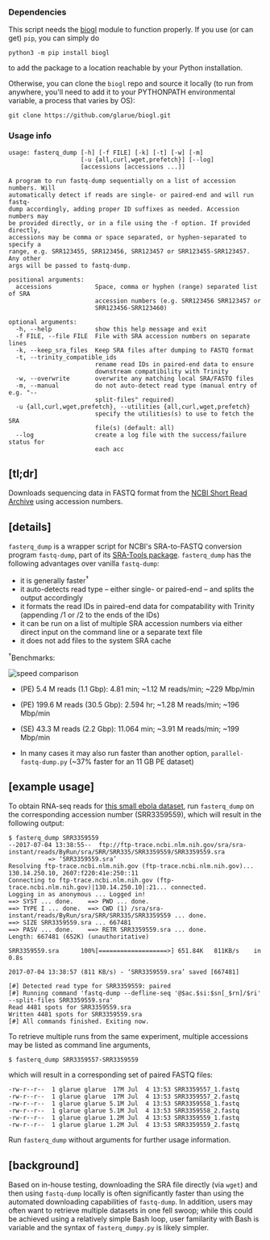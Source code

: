 ### Dependencies

This script needs the [biogl](https://github.com/glarue/biogl) module to function properly. If you use (or can get) `pip`, you can simply do

```python3 -m pip install biogl```

to add the package to a location reachable by your Python installation. 

Otherwise, you can clone the `biogl` repo and source it locally (to run from anywhere, you'll need to add it to your PYTHONPATH environmental variable, a process that varies by OS):

```git clone https://github.com/glarue/biogl.git```

### Usage info

```
usage: fasterq_dump [-h] [-f FILE] [-k] [-t] [-w] [-m]
                    [-u {all,curl,wget,prefetch}] [--log]
                    [accessions [accessions ...]]

A program to run fastq-dump sequentially on a list of accession numbers. Will
automatically detect if reads are single- or paired-end and will run fastq-
dump accordingly, adding proper ID suffixes as needed. Accession numbers may
be provided directly, or in a file using the -f option. If provided directly,
accessions may be comma or space separated, or hyphen-separated to specify a
range, e.g. SRR123455, SRR123456, SRR123457 or SRR123455-SRR123457. Any other
args will be passed to fastq-dump.

positional arguments:
  accessions            Space, comma or hyphen (range) separated list of SRA
                        accession numbers (e.g. SRR123456 SRR123457 or
                        SRR123456-SRR123460)

optional arguments:
  -h, --help            show this help message and exit
  -f FILE, --file FILE  File with SRA accession numbers on separate lines
  -k, --keep_sra_files  Keep SRA files after dumping to FASTQ format
  -t, --trinity_compatible_ids
                        rename read IDs in paired-end data to ensure
                        downstream compatibility with Trinity
  -w, --overwrite       overwrite any matching local SRA/FASTQ files
  -m, --manual          do not auto-detect read type (manual entry of e.g. "--
                        split-files" required)
  -u {all,curl,wget,prefetch}, --utilities {all,curl,wget,prefetch}
                        specify the utilities(s) to use to fetch the SRA
                        file(s) (default: all)
  --log                 create a log file with the success/failure status for
                        each acc
```

## __[tl;dr]__

Downloads sequencing data in FASTQ format from the [NCBI Short Read Archive](https://www.ncbi.nlm.nih.gov/sra) using accession numbers.

## __[details]__

`fasterq_dump` is a wrapper script for NCBI's SRA-to-FASTQ conversion program `fastq-dump`, part of its [SRA-Tools package](http://ncbi.github.io/sra-tools/). `fasterq_dump` has the following advantages over vanilla `fastq-dump`:
* it is generally faster<sup>&#8224;</sup>
* it auto-detects read type – either single- or paired-end – and splits the output accordingly
* it formats the read IDs in paired-end data for compatability with Trinity (appending /1 or /2 to the ends of the IDs)
* it can be run on a list of multiple SRA accession numbers via either direct input on the command line or a separate text file
* it does not add files to the system SRA cache

<sup>&#8224;</sup>Benchmarks:

![speed comparison](https://github.com/glarue/fasterq_dump/blob/master/images/fasterq_dump-vs-fastq-dump_chart.png)

* (PE) 5.4 M reads (1.1 Gbp): 4.81 min; ~1.12 M reads/min; ~229 Mbp/min
* (PE) 199.6 M reads (30.5 Gbp): 2.594 hr; ~1.28 M reads/min; ~196 Mbp/min
* (SE) 43.3 M reads (2.2 Gbp): 11.064 min; ~3.91 M reads/min; ~199 Mbp/min

* In many cases it may also run faster than another option, `parallel-fastq-dump.py` (~37% faster for an 11 GB PE dataset)

## __[example usage]__

To obtain RNA-seq reads for [this small ebola dataset](https://trace.ncbi.nlm.nih.gov/Traces/sra/sra.cgi?run=SRR3359559), run `fasterq_dump` on the corresponding accession number (SRR3359559), which will result in the following output:

```console
$ fasterq_dump SRR3359559
--2017-07-04 13:38:55--  ftp://ftp-trace.ncbi.nlm.nih.gov/sra/sra-instant/reads/ByRun/sra/SRR/SRR335/SRR3359559/SRR3359559.sra
           => ‘SRR3359559.sra’
Resolving ftp-trace.ncbi.nlm.nih.gov (ftp-trace.ncbi.nlm.nih.gov)... 130.14.250.10, 2607:f220:41e:250::11
Connecting to ftp-trace.ncbi.nlm.nih.gov (ftp-trace.ncbi.nlm.nih.gov)|130.14.250.10|:21... connected.
Logging in as anonymous ... Logged in!
==> SYST ... done.    ==> PWD ... done.
==> TYPE I ... done.  ==> CWD (1) /sra/sra-instant/reads/ByRun/sra/SRR/SRR335/SRR3359559 ... done.
==> SIZE SRR3359559.sra ... 667481
==> PASV ... done.    ==> RETR SRR3359559.sra ... done.
Length: 667481 (652K) (unauthoritative)

SRR3359559.sra      100%[===================>] 651.84K   811KB/s    in 0.8s    

2017-07-04 13:38:57 (811 KB/s) - ‘SRR3359559.sra’ saved [667481]

[#] Detected read type for SRR3359559: paired
[#] Running command 'fastq-dump --defline-seq '@$ac.$si:$sn[_$rn]/$ri' --split-files SRR3359559.sra'
Read 4481 spots for SRR3359559.sra
Written 4481 spots for SRR3359559.sra
[#] All commands finished. Exiting now.
```

To retrieve multiple runs from the same experiment, multiple accessions may be listed as command line arguments,

```
$ fasterq_dump SRR3359557-SRR3359559
```

which will result in a corresponding set of paired FASTQ files:

```
-rw-r--r--  1 glarue glarue  17M Jul  4 13:53 SRR3359557_1.fastq
-rw-r--r--  1 glarue glarue  17M Jul  4 13:53 SRR3359557_2.fastq
-rw-r--r--  1 glarue glarue 5.1M Jul  4 13:53 SRR3359558_1.fastq
-rw-r--r--  1 glarue glarue 5.1M Jul  4 13:53 SRR3359558_2.fastq
-rw-r--r--  1 glarue glarue 1.2M Jul  4 13:53 SRR3359559_1.fastq
-rw-r--r--  1 glarue glarue 1.2M Jul  4 13:53 SRR3359559_2.fastq

```

Run `fasterq_dump` without arguments for further usage information.


## __[background]__

Based on in-house testing, downloading the SRA file directly (via `wget`) and then using `fastq-dump` locally is often significantly faster than using the automated downloading capabilities of `fastq-dump`. In addition, users may often want to retrieve multiple datasets in one fell swoop; while this could be achieved using a relatively simple Bash loop, user familarity with Bash is variable and the syntax of `fasterq_dumpy.py` is likely simpler.
